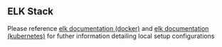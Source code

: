 ## ELK Stack
Please reference [elk documentation (docker)](docker/README.md) and [elk documentation (kubernetes)](kubernetes/README.md) for futher information
 detailing local setup configurations
